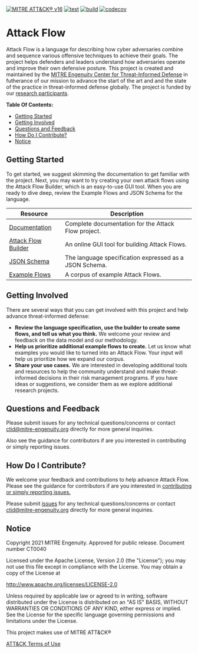 [![MITRE ATT&CK® v16](https://img.shields.io/badge/MITRE%20ATT%26CK®-v16-red)](https://attack.mitre.org/versions/v16/)
[![test](https://github.com/center-for-threat-informed-defense/attack-flow/actions/workflows/test.yml/badge.svg)](https://github.com/center-for-threat-informed-defense/attack-flow/actions/workflows/test.yml)
[![build](https://github.com/center-for-threat-informed-defense/attack-flow/actions/workflows/build.yml/badge.svg)](https://github.com/center-for-threat-informed-defense/attack-flow/actions/workflows/build.yml)
[![codecov](https://codecov.io/gh/center-for-threat-informed-defense/attack-flow/branch/main/graph/badge.svg?token=MSGpc9mM6U)](https://codecov.io/gh/center-for-threat-informed-defense/attack-flow)

<!--
When updating README.md, take a look at overview.rst and consider if you should
make the same updates there.
-->

# Attack Flow

Attack Flow is a language for describing how cyber adversaries combine and sequence various offensive
techniques to achieve their goals. The project helps defenders and leaders understand how adversaries operate
and improve their own defensive posture. This project is created and maintained by the [MITRE Engenuity Center
for Threat-Informed Defense](https://ctid.mitre-engenuity.org/) in futherance of our mission to advance the
start of the art and and the state of the practice in threat-informed defense globally. The project is funded
by our [research participants](https://ctid.mitre-engenuity.org/our-work/attack-flow/#RESEARCH-PARTICIPANTS).

**Table Of Contents:**

- [Getting Started](#getting-started)
- [Getting Involved](#getting-involved)
- [Questions and Feedback](#questions-and-feedback)
- [How Do I Contribute?](#how-do-i-contribute)
- [Notice](#notice)

## Getting Started

To get started, we suggest skimming the documentation to get familiar with the project. Next, you may want to try creating
your own attack flows using the Attack Flow Builder, which is an easy-to-use GUI tool. When you are ready to dive deep,
review the Example Flows and JSON Schema for the language.

| Resource                                                                                    | Description                                            |
| ------------------------------------------------------------------------------------------- | ------------------------------------------------------ |
| [Documentation](https://center-for-threat-informed-defense.github.io/attack-flow/)          | Complete documentation for the Attack Flow project.    |
| [Attack Flow Builder](https://center-for-threat-informed-defense.github.io/attack-flow/ui/) | An online GUI tool for building Attack Flows.          |
| [JSON Schema](/stix/attack-flow-schema-2.0.0.json)                                          | The language specification expressed as a JSON Schema. |
| [Example Flows](/corpus/)                                                                   | A corpus of example Attack Flows.                      |

## Getting Involved

There are several ways that you can get involved with this project and help
advance threat-informed defense:

- **Review the language specification, use the builder to create some flows, and tell us what you think.** We
  welcome your review and feedback on the data model and our methodology.
- **Help us prioritize additional example flows to create.** Let us know what examples you would like to
  turned into an Attack Flow. Your input will help us prioritize how we expand our corpus.
- **Share your use cases.** We are interested in developing additional tools and resources to help the
  community understand and make threat-informed decisions in their risk management programs. If you have ideas
  or suggestions, we consider them as we explore additional research projects.

## Questions and Feedback

Please submit issues for any technical questions/concerns or contact ctid@mitre-engenuity.org directly for
more general inquiries.

Also see the guidance for contributors if are you interested in contributing or simply reporting issues.

## How Do I Contribute?

We welcome your feedback and contributions to help advance Attack Flow. Please see the guidance for
contributors if are you interested in [contributing or simply reporting issues.](/CONTRIBUTING.md)

Please submit [issues](https://github.com/center-for-threat-informed-defense/attack-flow/issues) for any
technical questions/concerns or contact ctid@mitre-engenuity.org directly for more general inquiries.

## Notice

Copyright 2021 MITRE Engenuity. Approved for public release. Document number CT0040

Licensed under the Apache License, Version 2.0 (the "License"); you may not use this file except in compliance
with the License. You may obtain a copy of the License at

http://www.apache.org/licenses/LICENSE-2.0

Unless required by applicable law or agreed to in writing, software distributed under the License is
distributed on an "AS IS" BASIS, WITHOUT WARRANTIES OR CONDITIONS OF ANY KIND, either express or implied. See
the License for the specific language governing permissions and limitations under the License.

This project makes use of MITRE ATT&CK®

[ATT&CK Terms of Use](https://attack.mitre.org/resources/terms-of-use/)
